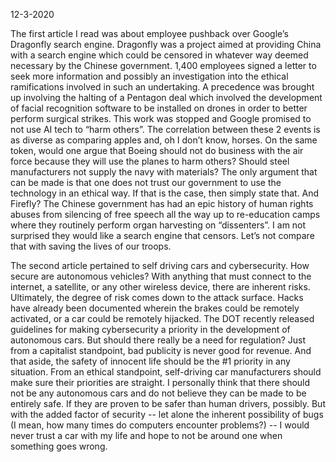 12-3-2020

The first article I read was about employee pushback over Google’s Dragonfly search engine. 
Dragonfly was a project aimed at providing China with a search engine which could be censored 
in whatever way deemed necessary by the Chinese government. 1,400 employees signed a letter 
to seek more information and possibly an investigation into the ethical ramifications involved 
in such an undertaking. A precedence was brought up involving the halting of a Pentagon deal
which involved the development of facial recognition software to be installed on drones in order 
to better perform surgical strikes. This work was stopped and Google promised to not use AI tech 
to “harm others”. The correlation between these 2 events is as diverse as comparing apples and, 
oh I don’t know, horses. On the same token, would one argue that Boeing should not do business 
with the air force because they will use the planes to harm others? Should steel manufacturers 
not supply the navy with materials? The only argument that can be made is that one does not trust 
our government to use the technology in an ethical way. If that is the case, then simply state that. 
And Firefly? The Chinese government has had an epic history of human rights abuses from silencing 
of free speech all the way up to re-education camps where they routinely perform organ harvesting 
on “dissenters”. I am not surprised they would like a search engine that censors. Let’s not 
compare that with saving the lives of our troops.

The second article pertained to self driving cars and cybersecurity. How secure are autonomous 
vehicles? With anything that must connect to the internet, a satellite, or any other wireless 
device, there are inherent risks. Ultimately, the degree of risk comes down to the attack surface. 
Hacks have already been documented wherein the brakes could be remotely activated, or a car could 
be remotely hijacked. The DOT recently released guidelines for making cybersecurity a priority in 
the development of autonomous cars. But should there really be a need for regulation? Just from a 
capitalist standpoint, bad publicity is never good for revenue. And that aside, the safety of 
innocent life should be the #1 priority in any situation. From an ethical standpoint, self-driving 
car manufacturers should make sure their priorities are straight. I personally think that there 
should not be any autonomous cars and do not believe they can be made to be entirely safe. If they 
are proven to be safer than human drivers, possibly. But with the added factor of security -- let 
alone the inherent possibility of bugs (I mean, how many times do computers encounter problems?) -- 
I would never trust a car with my life and hope to not be around one when something goes wrong.
